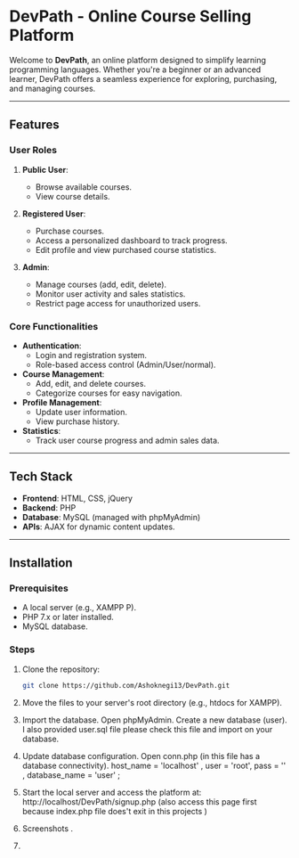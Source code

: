 # DevPath - Online Course Selling Platform

Welcome to **DevPath**, an online platform designed to simplify learning programming languages. Whether you're a beginner or an advanced learner, DevPath offers a seamless experience for exploring, purchasing, and managing courses.

---

## Features

### User Roles
1. **Public User**:
   - Browse available courses.
   - View course details.

2. **Registered User**:
   - Purchase courses.
   - Access a personalized dashboard to track progress.
   - Edit profile and view purchased course statistics.

3. **Admin**:
   - Manage courses (add, edit, delete).
   - Monitor user activity and sales statistics.
   - Restrict page access for unauthorized users.

### Core Functionalities
- **Authentication**: 
  - Login and registration system.
  - Role-based access control (Admin/User/normal).
- **Course Management**:
  - Add, edit, and delete courses.
  - Categorize courses for easy navigation.
- **Profile Management**:
  - Update user information.
  - View purchase history.
- **Statistics**:
  - Track user course progress and admin sales data.

---

## Tech Stack

- **Frontend**: HTML, CSS,  jQuery
- **Backend**: PHP
- **Database**: MySQL (managed with phpMyAdmin)
- **APIs**: AJAX for dynamic content updates.

---

## Installation

### Prerequisites
- A local server (e.g., XAMPP P).
- PHP 7.x or later installed.
- MySQL database.

### Steps
1. Clone the repository:
   ```bash
   git clone https://github.com/Ashoknegi13/DevPath.git
2. Move the files to your server's root directory (e.g., htdocs for XAMPP).
3. Import the database.
   Open phpMyAdmin.
   Create a new database (user).
    I also  provided user.sql file please check this file and import on your database.
4. Update database configuration.
    Open conn.php (in this file has a database connectivity).
      host_name =  'localhost' ,
      user =  'root',
      pass =  '' ,
      database_name =  'user' ;
5. Start the local server and access the platform at:
 http://localhost/DevPath/signup.php  (also access this page first because index.php file does't exit in this projects )

6. Screenshots .
7. 


